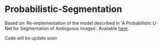 # Probabilistic-Segmentation
Based on:
Re-implementation of the model described in 'A Probabilistic U-Net for Segmentation of Ambiguous Images'. Available [here](https://github.com/SimonKohl/probabilistic_unet).

Code will be update soon
